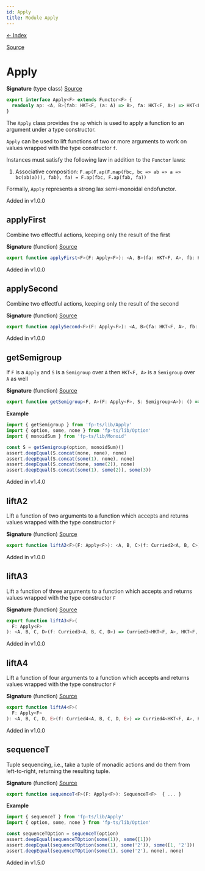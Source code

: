 ```yaml
---
id: Apply
title: Module Apply
---
```


[← Index](.)

[Source](https://github.com/gcanti/fp-ts/blob/master/src/Apply.ts)

# Apply

**Signature** (type class) [Source](https://github.com/gcanti/fp-ts/blob/master/src/Apply.ts#L21-L23)

```ts
export interface Apply<F> extends Functor<F> {
  readonly ap: <A, B>(fab: HKT<F, (a: A) => B>, fa: HKT<F, A>) => HKT<F, B>
}
```

The `Apply` class provides the `ap` which is used to apply a function to an argument under a type constructor.

`Apply` can be used to lift functions of two or more arguments to work on values wrapped with the type constructor
`f`.

Instances must satisfy the following law in addition to the `Functor` laws:

1. Associative composition: `F.ap(F.ap(F.map(fbc, bc => ab => a => bc(ab(a))), fab), fa) = F.ap(fbc, F.ap(fab, fa))`

Formally, `Apply` represents a strong lax semi-monoidal endofunctor.

Added in v1.0.0

## applyFirst

Combine two effectful actions, keeping only the result of the first

**Signature** (function) [Source](https://github.com/gcanti/fp-ts/blob/master/src/Apply.ts#L64-L66)

```ts
export function applyFirst<F>(F: Apply<F>): <A, B>(fa: HKT<F, A>, fb: HKT<F, B>) => HKT<F, A>  { ... }
```

Added in v1.0.0

## applySecond

Combine two effectful actions, keeping only the result of the second

**Signature** (function) [Source](https://github.com/gcanti/fp-ts/blob/master/src/Apply.ts#L87-L89)

```ts
export function applySecond<F>(F: Apply<F>): <A, B>(fa: HKT<F, A>, fb: HKT<F, B>) => HKT<F, B>  { ... }
```

Added in v1.0.0

## getSemigroup

If `F` is a `Apply` and `S` is a `Semigroup` over `A` then `HKT<F, A>` is a `Semigroup` over `A` as well

**Signature** (function) [Source](https://github.com/gcanti/fp-ts/blob/master/src/Apply.ts#L228-L233)

```ts
export function getSemigroup<F, A>(F: Apply<F>, S: Semigroup<A>): () => Semigroup<HKT<F, A>>  { ... }
```

**Example**

```ts
import { getSemigroup } from 'fp-ts/lib/Apply'
import { option, some, none } from 'fp-ts/lib/Option'
import { monoidSum } from 'fp-ts/lib/Monoid'

const S = getSemigroup(option, monoidSum)()
assert.deepEqual(S.concat(none, none), none)
assert.deepEqual(S.concat(some(1), none), none)
assert.deepEqual(S.concat(none, some(2)), none)
assert.deepEqual(S.concat(some(1), some(2)), some(3))
```

Added in v1.4.0

## liftA2

Lift a function of two arguments to a function which accepts and returns values wrapped with the type constructor `F`

**Signature** (function) [Source](https://github.com/gcanti/fp-ts/blob/master/src/Apply.ts#L112-L114)

```ts
export function liftA2<F>(F: Apply<F>): <A, B, C>(f: Curried2<A, B, C>) => Curried2<HKT<F, A>, HKT<F, B>, HKT<F, C>>  { ... }
```

Added in v1.0.0

## liftA3

Lift a function of three arguments to a function which accepts and returns values wrapped with the type constructor
`F`

**Signature** (function) [Source](https://github.com/gcanti/fp-ts/blob/master/src/Apply.ts#L148-L152)

```ts
export function liftA3<F>(
  F: Apply<F>
): <A, B, C, D>(f: Curried3<A, B, C, D>) => Curried3<HKT<F, A>, HKT<F, B>, HKT<F, C>, HKT<F, D>>  { ... }
```

Added in v1.0.0

## liftA4

Lift a function of four arguments to a function which accepts and returns values wrapped with the type constructor
`F`

**Signature** (function) [Source](https://github.com/gcanti/fp-ts/blob/master/src/Apply.ts#L190-L194)

```ts
export function liftA4<F>(
  F: Apply<F>
): <A, B, C, D, E>(f: Curried4<A, B, C, D, E>) => Curried4<HKT<F, A>, HKT<F, B>, HKT<F, C>, HKT<F, D>, HKT<F, E>>  { ... }
```

Added in v1.0.0

## sequenceT

Tuple sequencing, i.e., take a tuple of monadic actions and do them from left-to-right, returning the resulting tuple.

**Signature** (function) [Source](https://github.com/gcanti/fp-ts/blob/master/src/Apply.ts#L333-L346)

```ts
export function sequenceT<F>(F: Apply<F>): SequenceT<F>  { ... }
```

**Example**

```ts
import { sequenceT } from 'fp-ts/lib/Apply'
import { option, some, none } from 'fp-ts/lib/Option'

const sequenceTOption = sequenceT(option)
assert.deepEqual(sequenceTOption(some(1)), some([1]))
assert.deepEqual(sequenceTOption(some(1), some('2')), some([1, '2']))
assert.deepEqual(sequenceTOption(some(1), some('2'), none), none)
```

Added in v1.5.0
